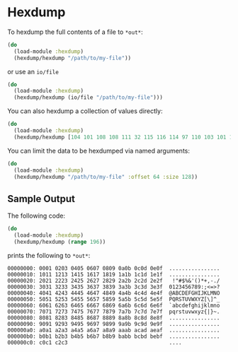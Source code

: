 # Hexdump


To hexdump the full contents of a file to `*out*`:

```clojure
(do
  (load-module :hexdump)
  (hexdump/hexdump "/path/to/my-file"))
```

or use an `io/file`

```clojure
(do
  (load-module :hexdump)
  (hexdump/hexdump (io/file "/path/to/my-file")))
```

You can also hexdump a collection of values directly:

```clojure
(do
  (load-module :hexdump)
  (hexdump/hexdump [104 101 108 108 111 32 115 116 114 97 110 103 101 114]))
```

You can limit the data to be hexdumped via named arguments:

```clojure
(do
  (load-module :hexdump) 
  (hexdump/hexdump "/path/to/my-file" :offset 64 :size 128))
```

## Sample Output

The following code:

```clojure
(do
  (load-module :hexdump) 
  (hexdump/hexdump (range 196))
```

prints the following to `*out*`:

```text
00000000: 0001 0203 0405 0607 0809 0a0b 0c0d 0e0f  ................
00000010: 1011 1213 1415 1617 1819 1a1b 1c1d 1e1f  ................
00000020: 2021 2223 2425 2627 2829 2a2b 2c2d 2e2f   !"#$%&'()*+,-./
00000030: 3031 3233 3435 3637 3839 3a3b 3c3d 3e3f  0123456789:;<=>?
00000040: 4041 4243 4445 4647 4849 4a4b 4c4d 4e4f  @ABCDEFGHIJKLMNO
00000050: 5051 5253 5455 5657 5859 5a5b 5c5d 5e5f  PQRSTUVWXYZ[\]^_
00000060: 6061 6263 6465 6667 6869 6a6b 6c6d 6e6f  `abcdefghijklmno
00000070: 7071 7273 7475 7677 7879 7a7b 7c7d 7e7f  pqrstuvwxyz{|}~.
00000080: 8081 8283 8485 8687 8889 8a8b 8c8d 8e8f  ................
00000090: 9091 9293 9495 9697 9899 9a9b 9c9d 9e9f  ................
000000a0: a0a1 a2a3 a4a5 a6a7 a8a9 aaab acad aeaf  ................
000000b0: b0b1 b2b3 b4b5 b6b7 b8b9 babb bcbd bebf  ................
000000c0: c0c1 c2c3                                ....            
```

